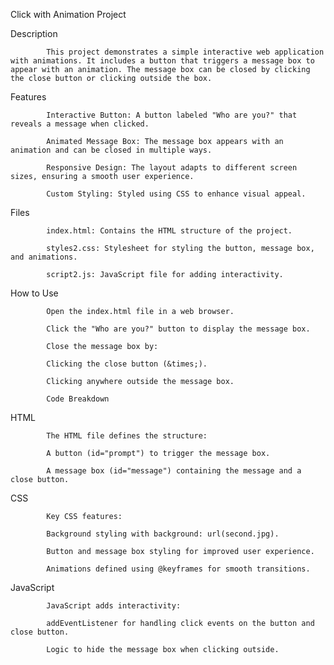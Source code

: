 Click with Animation Project

Description

            This project demonstrates a simple interactive web application with animations. It includes a button that triggers a message box to appear with an animation. The message box can be closed by clicking the close button or clicking outside the box.

Features

            Interactive Button: A button labeled "Who are you?" that reveals a message when clicked.

            Animated Message Box: The message box appears with an animation and can be closed in multiple ways.

            Responsive Design: The layout adapts to different screen sizes, ensuring a smooth user experience.

            Custom Styling: Styled using CSS to enhance visual appeal.

Files

            index.html: Contains the HTML structure of the project.

            styles2.css: Stylesheet for styling the button, message box, and animations.

            script2.js: JavaScript file for adding interactivity.

How to Use

            Open the index.html file in a web browser.

            Click the "Who are you?" button to display the message box.

            Close the message box by:

            Clicking the close button (&times;).

            Clicking anywhere outside the message box.

            Code Breakdown

HTML

            The HTML file defines the structure:

            A button (id="prompt") to trigger the message box.

            A message box (id="message") containing the message and a close button.

CSS

            Key CSS features:

            Background styling with background: url(second.jpg).

            Button and message box styling for improved user experience.

            Animations defined using @keyframes for smooth transitions.

JavaScript

            JavaScript adds interactivity:

            addEventListener for handling click events on the button and close button.

            Logic to hide the message box when clicking outside.


